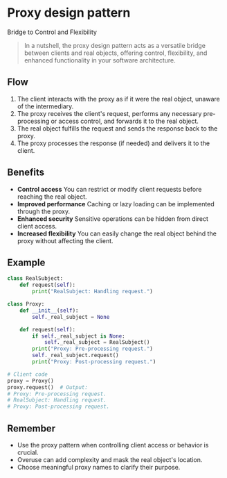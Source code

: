 # **Proxy design pattern**

Bridge to Control and Flexibility

> In a nutshell, the proxy design pattern acts as a versatile bridge between clients and real objects, offering control, flexibility, and enhanced functionality in your software architecture.

## Flow

1. The client interacts with the proxy as if it were the real object, unaware of the intermediary.
2. The proxy receives the client's request, performs any necessary pre-processing or access control, and forwards it to the real object.
3. The real object fulfills the request and sends the response back to the proxy.
4. The proxy processes the response (if needed) and delivers it to the client.

## Benefits

* **Control access**
  You can restrict or modify client requests before reaching the real object.
* **Improved performance**
  Caching or lazy loading can be implemented through the proxy.
* **Enhanced security**
  Sensitive operations can be hidden from direct client access.
* **Increased flexibility**
  You can easily change the real object behind the proxy without affecting the client.

## Example

```python
class RealSubject:
    def request(self):
        print("RealSubject: Handling request.")

class Proxy:
    def __init__(self):
        self._real_subject = None

    def request(self):
        if self._real_subject is None:
            self._real_subject = RealSubject()
        print("Proxy: Pre-processing request.")
        self._real_subject.request()
        print("Proxy: Post-processing request.")

# Client code
proxy = Proxy()
proxy.request()  # Output:
# Proxy: Pre-processing request.
# RealSubject: Handling request.
# Proxy: Post-processing request.
```

## Remember

* Use the proxy pattern when controlling client access or behavior is crucial.
* Overuse can add complexity and mask the real object's location.
* Choose meaningful proxy names to clarify their purpose.
